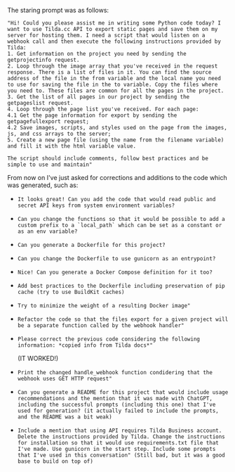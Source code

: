 The staring prompt was as follows:

    "Hi! Could you please assist me in writing some Python code today? I want to use Tilda.cc API to export static pages and save them on my server for hosting them. I need a script that would listen on a webhook call and then execute the following instructions provided by Tilda:
    1. Get information on the project you need by sending the getprojectinfo request.
    2. Loop through the image array that you've received in the request response. There is a list of files in it. You can find the source address of the file in the from variable and the local name you need to use for saving the file in the to variable. Copy the files where you need to. These files are common for all the pages in the project.
    3. Get the list of all pages in our project by sending the getpageslist request.
    4. Loop through the page list you've received. For each page:
    4.1 Get the page information for export by sending the getpagefullexport request;
    4.2 Save images, scripts, and styles used on the page from the images, js, and css arrays to the server;
    5. Create a new page file (using the name from the filename variable) and fill it with the html variable value.

    The script should include comments, follow best practices and be simple to use and maintain"

From now on I've just asked for corrections and additions to the code which was generated, such as:

- 
    ```
    It looks great! Can you add the code that would read public and secret API keys from system environment variables?
    ```
- 
    ```
    Can you change the functions so that it would be possible to add a custom prefix to a `local_path` which can be set as a constant or as an env variable?
    ```
- 
    ```
    Can you generate a Dockerfile for this project?
    ```
- 
    ```
    Can you change the Dockerfile to use gunicorn as an entrypoint?
    ```
- 
    ```
    Nice! Can you generate a Docker Compose definition for it too?
    ```
- 
    ```
    Add best practices to the Dockerfile including preservation of pip cache (try to use BuildKit caches)
    ```
- 
    ```
    Try to minimize the weight of a resulting Docker image"
    ```
- 
    ```
    Refactor the code so that the files export for a given project will be a separate function called by the webhook handler"
    ```
- 
    ```
    Please correct the previous code considering the following information: *copied info from Tilda docs*" 
    ```
    (IT WORKED!)
- 
    ```
    Print the changed handle_webhook function condidering that the webhook uses GET HTTP request"
    ```
- 
    ```
    Can you generate a README for this project that would include usage recommendations and the mention that it was made with ChatGPT, including the successful prompts (including this one) that I've used for generation? (it actually failed to include the prompts, and the README was a bit weak)
    ```
- 
    ```
    Include a mention that using API requires Tilda Business account. Delete the instructions provided by Tilda. Change the instructions for installation so that it would use requirements.txt file that I've made. Use gunicorn in the start step. Include some prompts that I've used in this conversation" (Still bad, but it was a good base to build on top of)
    ```
